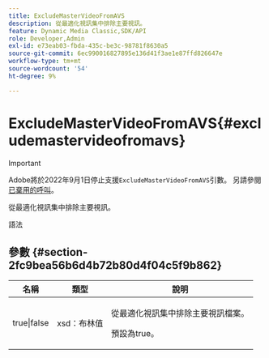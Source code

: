 ```yaml
---
title: ExcludeMasterVideoFromAVS
description: 從最適化視訊集中排除主要視訊。
feature: Dynamic Media Classic,SDK/API
role: Developer,Admin
exl-id: e73eab03-fbda-435c-be3c-98781f8630a5
source-git-commit: 6ec990016827895e136d41f3ae1e87ffd826647e
workflow-type: tm+mt
source-wordcount: '54'
ht-degree: 9%

---
```


# ExcludeMasterVideoFromAVS{#excludemastervideofromavs}

>[!IMPORTANT]
>
>Adobe將於2022年9月1日停止支援`ExcludeMasterVideoFromAVS`引數。 另請參閱[已棄用的呼叫](/help/aem-ips-api/c-deprecated-calls.md)。

從最適化視訊集中排除主要視訊。

<!-- REMOVE TOPIC MAY 2022 AS PER CQDOC-19165 AND REMOVED FROM TOC -->

語法

## 參數 {#section-2fc9bea56b6d4b72b80d4f04c5f9b862}

<table id="table_04100BB8ABD84EF68B0A7CE3AD946414"> 
 <thead> 
  <tr> 
   <th colname="col1" class="entry"> 名稱 </th> 
   <th colname="col2" class="entry"> 類型 </th> 
   <th colname="col3" class="entry"> 說明 </th> 
  </tr> 
 </thead>
 <tbody> 
  <tr> 
   <td colname="col1"> <span class="codeph"> true|false</span> </td> 
   <td colname="col2"> <span class="codeph"> xsd：布林值</span> </td> 
   <td colname="col3"> <p>從最適化視訊集中排除主要視訊檔案。 </p> <p>預設為true。 </p> </td> 
  </tr> 
 </tbody> 
</table>
